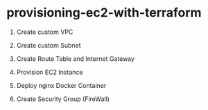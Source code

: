 # provisioning-ec2-with-terraform

1. Create custom VPC

2. Create custom Subnet

3. Create Route Table and Internet Gateway

4. Provision EC2 Instance

5. Deploy nginx Docker Container

6. Create Security Group (FireWall)
